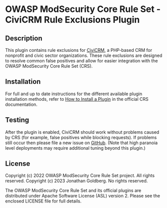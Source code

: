 # OWASP ModSecurity Core Rule Set - CiviCRM Rule Exclusions Plugin

## Description

This plugin contains rule exclusions for [CiviCRM](https://www.civicrm.org/), a PHP-based CRM for nonprofit and civic sector organizations. These rule exclusions are designed to resolve common false positives and allow for easier integration with the OWASP ModSecurity Core Rule Set (CRS).

## Installation

For full and up to date instructions for the different available plugin installation methods, refer to [How to Install a Plugin](https://coreruleset.org/docs/concepts/plugins/#how-to-install-a-plugin) in the official CRS documentation.

## Testing

After the plugin is enabled, CiviCRM should work without problems caused by CRS (for example, false positives while blocking requests). If problems still occur then please file a new issue on [GitHub](https//github.com/MegaphoneJon/modsecurity-civicrm-plugin). (Note that high paranoia level deployments may require additional tuning beyond this plugin.)

## License

Copyright (c) 2022 OWASP ModSecurity Core Rule Set project. All rights reserved.
Copyright (c) 2023 Jonathan Goldberg. No rights reserved.

The OWASP ModSecurity Core Rule Set and its official plugins are distributed under Apache Software License (ASL) version 2. Please see the enclosed LICENSE file for full details.
